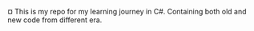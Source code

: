 ¤ This is my repo for my learning journey in C#. Containing both old and new code from different era.
